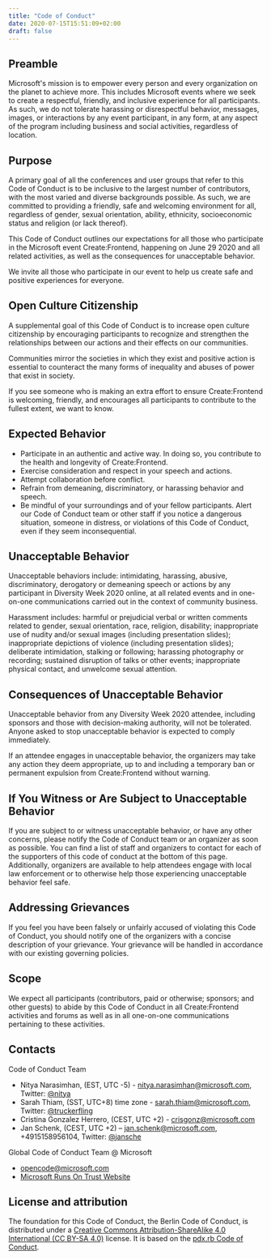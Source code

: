 ```yaml
---
title: "Code of Conduct"
date: 2020-07-15T15:51:09+02:00
draft: false
---
```


Preamble 
-------

Microsoft's mission is to empower every person and every organization on the planet to achieve more. This includes Microsoft events where we seek to create a respectful, friendly, and inclusive experience for all participants. As such, we do not tolerate harassing or disrespectful behavior, messages, images, or interactions by any event participant, in any form, at any aspect of the program including business and social activities, regardless of location. 


Purpose
-------

A primary goal of all the conferences and user groups that refer to this Code of Conduct is to be inclusive to the largest number of contributors, with the most varied and diverse backgrounds possible. As such, we are committed to providing a friendly, safe and welcoming environment for all, regardless of gender, sexual orientation, ability, ethnicity, socioeconomic status and religion (or lack thereof).	 
 
This Code of Conduct outlines our expectations for all those who participate in the Microsoft event Create:Frontend, happening on June 29 2020 and all related activities, as well as the consequences for	unacceptable behavior.
 
We invite all those who participate in our event to help us create safe and positive experiences for everyone.	 



Open Culture Citizenship
--------------------------------------

A supplemental goal of this Code of Conduct is to increase open culture citizenship by encouraging participants to recognize and strengthen the relationships between our actions and their effects on our communities. 
 
Communities mirror the societies in which they exist and positive action is essential to counteract the many forms of inequality and abuses of power that exist in society.	 
 
If you see someone who is making an extra effort to ensure Create:Frontend is welcoming, friendly, and encourages all participants to contribute to the fullest extent, we want to know. 


Expected Behavior
-----------------


*	Participate in an authentic and active way. In doing so, you contribute to the health and longevity of Create:Frontend. 
*	Exercise consideration and respect in your speech and actions. 
*	Attempt collaboration before conflict. 
*	Refrain from demeaning, discriminatory, or harassing behavior and speech. 
*	Be mindful of your surroundings and of your fellow participants. Alert our Code of Conduct team or other staff if you notice a dangerous situation, someone in distress, or violations of this Code of Conduct, even if they seem inconsequential. 



Unacceptable Behavior
---------------------

Unacceptable behaviors include: intimidating, harassing, abusive, discriminatory, derogatory or demeaning speech or actions by any participant in Diversity Week 2020 online, at all related events and in one-on-one communications carried out in the context of community business.  
 
Harassment includes: harmful or prejudicial verbal or written comments related to gender, sexual orientation, race, religion, disability; inappropriate use of nudity and/or sexual images (including presentation slides); inappropriate depictions of violence (including presentation slides); deliberate intimidation, stalking or following; harassing photography or recording; sustained disruption of talks or other events; inappropriate physical contact, and unwelcome sexual attention. 



Consequences of Unacceptable Behavior
-------------------------------------

Unacceptable behavior from any Diversity Week 2020 attendee, including sponsors and those with decision-making authority, will not be tolerated. Anyone asked to stop unacceptable behavior is expected to comply immediately.	 	
 
If an attendee engages in unacceptable behavior, the organizers may take any action they deem appropriate, up to and including a temporary ban or permanent expulsion from Create:Frontend without warning. 



If You Witness or Are Subject to Unacceptable Behavior
------------------------------------------------------

If you are subject to or witness unacceptable behavior, or have any other concerns, please notify the Code of Conduct team or an organizer as soon as possible. You can find a list of staff and organizers to contact for each of the supporters of this code of conduct at the bottom of this page. Additionally, organizers are available to help attendees engage with local law enforcement or to otherwise help those experiencing unacceptable behavior feel safe.  


Addressing Grievances
---------------------

If you feel you have been falsely or unfairly accused of violating this Code of Conduct, you should notify one of the organizers with a concise description of your grievance. Your grievance will be handled in accordance with our existing governing policies. 


Scope
-----

We expect all participants (contributors, paid or otherwise; sponsors; and other guests) to abide by this Code of Conduct in all Create:Frontend activities and forums as well as in all one-on-one communications pertaining to these activities. 


Contacts
--------

Code of Conduct Team 

*	Nitya Narasimhan, (EST, UTC -5) - nitya.narasimhan@microsoft.com, Twitter: [@nitya](https://twitter.com/nitya)	
*	Sarah Thiam, (SST, UTC+8) time zone - sarah.thiam@microsoft.com, Twitter: [@truckerfling](https://twitter.com/truckerfling)  
*   Cristina Gonzalez Herrero, (CEST, UTC +2) - crisgonz@microsoft.com
*   Jan Schenk, (CEST, UTC +2) – jan.schenk@microsoft.com, +4915158956104, Twitter: [@jansche](https://twitter.com/jansche)

 
Global Code of Conduct Team @ Microsoft

*	opencode@microsoft.com
*   [Microsoft Runs On Trust Website](https://www.microsoft.com/en-us/legal/compliance/integrity)  


License and attribution
-----------------------

The foundation for this Code of Conduct, the Berlin Code of Conduct, is distributed under a [Creative Commons Attribution-ShareAlike 4.0 International (CC BY-SA 4.0)](https://creativecommons.org/licenses/by-sa/4.0/) license. It is based on the [pdx.rb Code of Conduct](https://pdxruby.org/CONDUCT).




